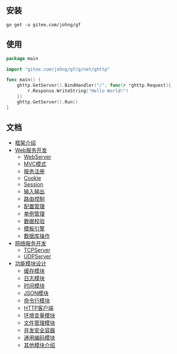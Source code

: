 ## 安装
```
go get -u gitee.com/johng/gf
```

## 使用
```go
package main

import "gitee.com/johng/gf/g/net/ghttp"

func main() {
    ghttp.GetServer().BindHandler("/", func(r *ghttp.Request){
        r.Response.WriteString("Hello World!")
    })
    ghttp.GetServer().Run()
}
```
## 文档
* [框架介绍](https://www.kancloud.cn/johng/gf/494364)
* [Web服务开发](https://www.kancloud.cn/johng/gf/494647)
    * [WebServer](https://www.kancloud.cn/johng/gf/494366)
    * [MVC模式](https://www.kancloud.cn/johng/gf/494367)
    * [服务注册](https://www.kancloud.cn/johng/gf/494368)
    * [Cookie](https://www.kancloud.cn/johng/gf/494372)
    * [Session](https://www.kancloud.cn/johng/gf/494373)
    * [输入输出](https://www.kancloud.cn/johng/gf/494374)
    * [路由控制](https://www.kancloud.cn/johng/gf/49437)
    * [配置管理](https://www.kancloud.cn/johng/gf/494376)
    * [单例管理](https://www.kancloud.cn/johng/gf/494377)
    * [数据校验](https://www.kancloud.cn/johng/gf/494378)
    * [模板引擎](https://www.kancloud.cn/johng/gf/494379)
    * [数据库操作](https://www.kancloud.cn/johng/gf/494380)
* [网络服务开发](https://www.kancloud.cn/johng/gf/494648)
    * [TCPServer](https://www.kancloud.cn/johng/gf/494382)
    * [UDPServer](https://www.kancloud.cn/johng/gf/494383)
* [功能模块设计](https://www.kancloud.cn/johng/gf/494384)
    * [缓存模块](https://www.kancloud.cn/johng/gf/494384)
    * [日志模块](https://www.kancloud.cn/johng/gf/494384)
    * [时间模块](https://www.kancloud.cn/johng/gf/494384)
    * [JSON模块](https://www.kancloud.cn/johng/gf/494384)
    * [命令行模块](https://www.kancloud.cn/johng/gf/494384)
    * [HTTP客户端](https://www.kancloud.cn/johng/gf/499674)
    * [环境变量模块](https://www.kancloud.cn/johng/gf/494384)
    * [文件管理模块](https://www.kancloud.cn/johng/gf/494384)
    * [并发安全容器](https://www.kancloud.cn/johng/gf/494384)
    * [通用编码模块](https://www.kancloud.cn/johng/gf/494384)
    * [其他模块介绍](https://www.kancloud.cn/johng/gf/494384)

